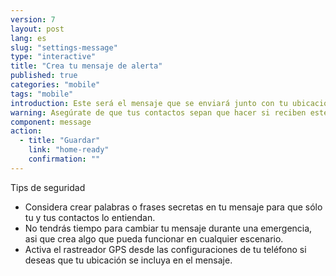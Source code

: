 ```yaml
---
version: 7
layout: post
lang: es
slug: "settings-message"
type: "interactive"
title: "Crea tu mensaje de alerta"
published: true
categories: "mobile"
tags: "mobile"
introduction: Este será el mensaje que se enviará junto con tu ubicación.
warning: Asegúrate de que tus contactos sepan que hacer si reciben este mensaje.
component: message
action:
  - title: "Guardar"
    link: "home-ready"
    confirmation: ""
---
```


Tips de seguridad

 - Considera crear palabras o frases secretas en tu mensaje para que sólo tu y tus contactos lo entiendan.
 - No tendrás tiempo para cambiar tu mensaje durante una emergencia, asi que crea algo que pueda funcionar en cualquier escenario.
 - Activa el rastreador GPS desde las configuraciones de tu teléfono si deseas que tu ubicación se incluya en el mensaje.
